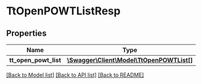 # TtOpenPOWTListResp

## Properties
Name | Type | Description | Notes
------------ | ------------- | ------------- | -------------
**tt_open_powt_list** | [**\Swagger\Client\Model\TtOpenPOWTList[]**](TtOpenPOWTList.md) |  | [optional] 

[[Back to Model list]](../README.md#documentation-for-models) [[Back to API list]](../README.md#documentation-for-api-endpoints) [[Back to README]](../README.md)


